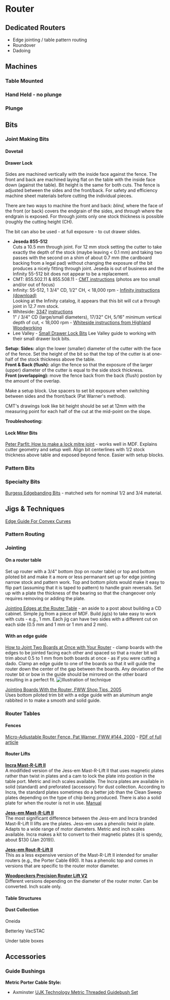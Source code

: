 # Router

## Dedicated Routers

* Edge jointing / table pattern routing
* Roundover
* Dadoing

## Machines

### Table Mounted

### Hand Held - no plunge

### Plunge

## Bits

### Joint Making Bits

#### Dovetail

#### Drawer Lock

Sides are machined vertically with the inside face against the fence. The front and back are machined laying flat on the table with the inside face down (against the table). Bit height is the same for both cuts. The fence is adjusted between the sides and the front/back. For safety and efficiency machine sheet materials before cutting the individual pieces.

There are two ways to machine the front and back: *blind,* where the face of the front (or back) covers the endgrain of the sides, and *through* where the endgrain is exposed. For through joints only one stock thickness is possible (roughly the cutting height (CH).

The bit can also be used - at full exposure - to cut drawer slides.

* **Jeseda 855-512**  
Cuts a 10.5 mm through joint. For 12 mm stock setting the cutter to take exactly the depth of the stock (maybe leaving < 0.1 mm) and taking two passes with the second on a shim of about 0.7 mm (the cardboard backing from a legal pad) without changing the exposure of the bit produces a nicely fitting through joint. Jeseda is out of business and the Infinity 55-512 bit does not appear to be a replacement. 
* CMT: 855.502.11 & 855.508.11 - [CMT instructions](https://www.cmtorangetools.com/downloads/5716/273/143_352_how_to_make_drawers.pdf) (photos are too small and/or out of focus)  
* Infinity: 55-512, 1 3/4" CD, 1/2" CH, < 18,000 rpm - [Infinity instructions (download)](https://www.infinitytools.com/fileuploader/download/download/?d=0&file=custom%2Fupload%2FFile-1443023036.pdf)  
Looking at the Infinity catalog, it appears that this bit will cut a through joint in 12.7 mm stock.
* Whiteside: [3347](https://www.whitesiderouterbits.com/collections/locking-drawer-glue-joints/products/3347) [instructions](https://s3.amazonaws.com/shopify-custom-fields/whiteside-machine.myshopify.com/fields/products/pdf_instructions/8820071369/Locking%20Drawer%20Glue%20Joint.pdf)  
1" / 3/4" CD (large/small diameters), 17/32" CH, 5/16" minimum vertical depth of cut, < 18,000 rpm - [Whiteside instructions from Highland Woodworking](https://www.highlandwoodworking.com/library/manuals/whiteside/WhitesideDrawerLockInstructions.pdf)
* Lee Valley - [Small Drawer Lock Bits](http://www.leevalley.com/US/html/16j7672ie.pdf)
Lee Valley guide to working with their small drawer lock bits.

**Setup:** 
**Sides:** align the lower (smaller) diameter of the cutter with the face of the fence. Set the height of the bit so that the top of the cutter is at one-half of the stock thickness above the table.  
**Front & Back (flush):** align the fence so that the exposure of the larger (upper) diameter of the cutter is equal to the side stock thickness.  
**Front (overlapping):** move the fence back from the back (flush) postion by the amount of the overlap.

Make a setup block. Use spacers to set bit exposure when switching between sides and the front/back (Pat Warner's method).

CMT's drawings look like bit height should be set at 12mm with the measuring point for each half of the cut at the mid-point on the slope.

**Troubleshooting:**  

#### Lock Miter Bits

[Peter Parfit: How to make a lock mitre joint](https://www.youtube.com/watch?v=MtTAJO1Paj0) - works well in MDF. Explains cutter geometry and setup well. Align bit centerlines with 1/2 stock thickness above table and exposed beyond fence. Easier with setup blocks.

### Pattern Bits

### Specialty Bits

[Burgess Edgebanding Bits](https://burgessedge.com) - matched sets for nominal 1/2 and 3/4 material.

## Jigs & Techniques

[Edge Guide For Convex Curves](https://www.finewoodworking.com/2005/10/25/router-guide-for-convex-curves)

### Pattern Routing

### Jointing

#### On a router table

Set up router with a 3/4" bottom (top on router table) or top and bottom piloted bit and make it a more or less permanant set up for edge jointing narrow stock and pattern work. Top and bottom pilots would make it easy to flip part (assuming that it is taped to pattern) to handle grain reversals. Set up with a plate the thickness of the bearing so that the changeover only requires removing or adding the plate.

[Jointing Edges at the Router Table](https://atelierdubricoleur.wordpress.com/2013/09/18/cd-storage-cabinet-1-armoire-range-cd/) - an aside to a post about building a CD cabinet. Simple jig from a piece of MDF. Build jig(s) to take easy to work with cuts - e.g., 1 mm. Each jig can have two sides with a different cut on each side (0.5 mm and 1 mm or 1 mm and 2 mm).

#### With an edge guide

[How to Joint Two Boards at Once with Your Router](https://www.popularwoodworking.com/editors-blog/how-to-joint-two-boards-at-once-with-your-router/) - clamp boards with the edges to be jointed facing each other and spaced so that a router bit will trim about 0.5 to 1 mm from both boards at once - as if you were cutting a dado. Clamp an edge guide to one of the boards so that it will guide the router down the center of the gap between the boards. Any deviation of the router bit or bow in the guide should be mirrored on the other board resulting in a perfect fit. ![Illustration of technique](https://s26462.pcdn.co/wp-content/uploads/Joint-Two-Boards-at-Once-1.jpg)

[Jointing Boards With the Router, FWW Shop Tips, 2005](https://www.finewoodworking.com/2005/10/25/jointing-boards-with-the-router)  
Uses bottom piloted trim bit with a edge guide with an aluminum angle rabbited in to make a smooth and solid guide.

### Router Tables

#### Fences

[Micro-Adjustable Router Fence, Pat Warner, FWW #144, 2000](https://www.finewoodworking.com/2000/10/01/micro-adjustable-router-fence) - [PDF of full article](https://www.finewoodworking.com/membership/pdf/23091/011144089.pdf)

#### Router Lifts

**[Incra Mast-R-Lift II](https://www.incrementaltools.com/ProductDetails.asp?ProductCode=INCRA-Mast-R-Lift-II)**  
A modifided version of the Jess-em Mast-R-Lift II that uses magnetic plates rather than twist in plates and a cam to lock the plate into postion in the table port. Metric and inch scales available. The Incra plates are available in solid (standard) and preforated (accessory) for dust collection. According to Incra, the standard plates sometimes do a better job than the Clean Sweep plates depending on the type of chip being produced. There is also a solid plate for when the router is not in use. [Manual](https://incra.com/manuals/INCRA_Mast-R-Lift-II_Metric.pdf)

**[Jess-em Mast-R-Lift II](https://jessem.com/collections/router-lifts-and-plates/products/mast-r-lift-ii)**  
The most significant difference between the Jess-em and Incra branded Mast-R-Lift II lifts are the plates. Jess-em uses a phenolic twist in plate. Adapts to a wide range of motor diameters. Metric and inch scales available. Incra makes a kit to convert to their magnetic plates (it is spendy, about $130 (Jan 2019)).

**[Jess-em Rout-R-Lift II](https://jessem.com/collections/router-lifts-and-plates/products/rout-r-lift-ii-model)**  
This as a less expensive version of the Mast-R-Lift II intended for smaller routers (e.g., the Porter Cable 690). It has a phenolic top and comes in versions that are specific to the router motor diameter.

**[Woodpeckers Precision Router Lift V2](https://www.woodpeck.com/routing/router-lifts-plates/prl-v2-precision-router-lift.html)**  
Different versions depending on the diameter of the router moter. Can be converted. Inch scale only.

#### Table Structures

#### Dust Collection

Oneida

Betterley VacSTAC

Under table boxes

## Accessories

### Guide Bushings

**Metric Porter Cable Style:**  
* Axminster [UJK Technology Metric Threaded Guidebush Set](https://www.axminster.co.uk/ujk-technology-metric-threaded-guidebush-set-502571)
